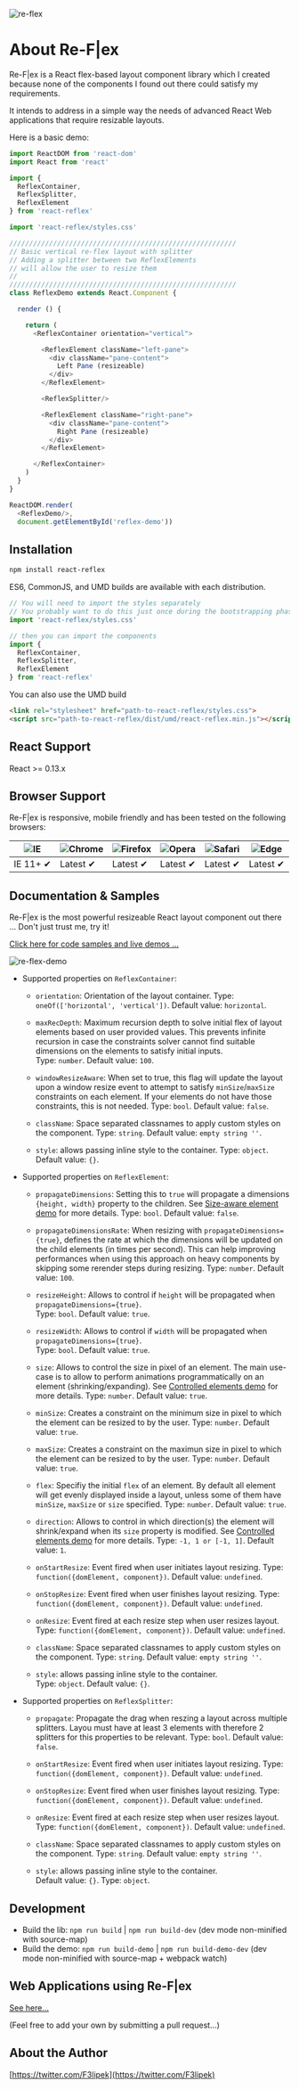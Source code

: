 ![re-flex](./resources/img/re-flex-banner.png)

# About Re-F|ex

Re-F|ex is a React flex-based layout component library which I created because none of the components I found out there could satisfy my requirements.

It intends to address in a simple way the needs of advanced React Web applications that require resizable layouts.

Here is a basic demo:

```js
import ReactDOM from 'react-dom'
import React from 'react'

import {
  ReflexContainer,
  ReflexSplitter,
  ReflexElement
} from 'react-reflex'

import 'react-reflex/styles.css'

/////////////////////////////////////////////////////////
// Basic vertical re-flex layout with splitter
// Adding a splitter between two ReflexElements
// will allow the user to resize them
//
/////////////////////////////////////////////////////////
class ReflexDemo extends React.Component {

  render () {

    return (
      <ReflexContainer orientation="vertical">

        <ReflexElement className="left-pane">
          <div className="pane-content">
            Left Pane (resizeable)
          </div>
        </ReflexElement>

        <ReflexSplitter/>

        <ReflexElement className="right-pane">
          <div className="pane-content">
            Right Pane (resizeable)
          </div>
        </ReflexElement>

      </ReflexContainer>
    )
  }
}

ReactDOM.render(
  <ReflexDemo/>,
  document.getElementById('reflex-demo'))
```

## Installation

```sh
npm install react-reflex
```

ES6, CommonJS, and UMD builds are available with each distribution.

```js
// You will need to import the styles separately
// You probably want to do this just once during the bootstrapping phase of your application.
import 'react-reflex/styles.css'

// then you can import the components
import {
  ReflexContainer,
  ReflexSplitter,
  ReflexElement
} from 'react-reflex'
```

You can also use the UMD build
```html
<link rel="stylesheet" href="path-to-react-reflex/styles.css">
<script src="path-to-react-reflex/dist/umd/react-reflex.min.js"></script>
```

## React Support

React >= 0.13.x

## Browser Support

Re-F|ex is responsive, mobile friendly and has been tested on the following browsers:

![IE](https://cloud.githubusercontent.com/assets/398893/3528325/20373e76-078e-11e4-8e3a-1cb86cf506f0.png) | ![Chrome](https://cloud.githubusercontent.com/assets/398893/3528328/23bc7bc4-078e-11e4-8752-ba2809bf5cce.png) | ![Firefox](https://cloud.githubusercontent.com/assets/398893/3528329/26283ab0-078e-11e4-84d4-db2cf1009953.png) | ![Opera](https://cloud.githubusercontent.com/assets/398893/3528330/27ec9fa8-078e-11e4-95cb-709fd11dac16.png) | ![Safari](https://cloud.githubusercontent.com/assets/398893/3528331/29df8618-078e-11e4-8e3e-ed8ac738693f.png) | ![Edge](https://raw.githubusercontent.com/alrra/browser-logos/master/src/edge/edge_48x48.png)
--- | --- | --- | --- | --- | --- |
IE 11+ ✔ | Latest ✔ | Latest ✔ | Latest ✔ | Latest ✔ | Latest ✔ |

## Documentation & Samples

Re-F|ex is the most powerful resizeable React layout component out there ... Don't just trust me, try it!

[Click here for code samples and live demos ...](https://leefsmp.github.io/Re-Flex/index.html)

![re-flex-demo](https://cdn.rawgit.com/leefsmp/data/f3ec837d/Re-Flex/demo.gif)

* Supported properties on `ReflexContainer`:

  * `orientation`: Orientation of the layout container. 
  Type: `oneOf(['horizontal', 'vertical'])`.
  Default value: `horizontal`. 
  
  * `maxRecDepth`: Maximum recursion depth to solve initial flex of layout elements based on user provided values. This prevents infinite recursion in case the constraints solver cannot find suitable dimensions on the elements to satisfy initial inputs.  
  Type: `number`.
  Default value: `100`.

  * `windowResizeAware`: When set to true, this flag will update the layout upon a window resize event to attempt to satisfy `minSize`/`maxSize` constraints on each element. If your elements do not have those constraints, this is not needed. 
  Type: `bool`.
  Default value: `false`.
  
  * `className`: Space separated classnames to apply custom styles on the component. Type: `string`.
  Default value: `empty string ''`. 
  
  * `style`: allows passing inline style to the container. 
  Type: `object`.
  Default value: `{}`. 

* Supported properties on `ReflexElement`:

  * `propagateDimensions`: Setting this to `true` will propagate a dimensions `{height, width}` property to the children. See [Size-aware element demo](https://leefsmp.github.io/Re-Flex/index.html#demo7) for more details. 
  Type: `bool`.
  Default value: `false`. 

  * `propagateDimensionsRate`: When resizing with `propagateDimensions={true}`, defines the rate at which the dimensions will be updated on the child elements (in times per second). This can help improving performances when using this approach on heavy components by skipping some rerender steps during resizing. 
  Type: `number`.
  Default value: `100`. 
  
  * `resizeHeight`: Allows to control if `height` will be propagated when `propagateDimensions={true}`.  
  Type: `bool`.
  Default value: `true`.
  
  * `resizeWidth`: Allows to control if `width` will be propagated when `propagateDimensions={true}`.  
  Type: `bool`.
  Default value: `true`.

  * `size`: Allows to control the size in pixel of an element. The main use-case is to allow to perform animations programmatically on an element (shrinking/expanding). See [Controlled elements demo](https://leefsmp.github.io/Re-Flex/index.html#demo6) for more details. 
  Type: `number`.
  Default value: `true`. 

  * `minSize`: Creates a constraint on the minimum size in pixel to which the element can be resized to by the user.
  Type: `number`.
  Default value: `true`. 

  * `maxSize`: Creates a constraint on the maximun size in pixel to which the element can be resized to by the user.
  Type: `number`.
  Default value: `true`. 

  * `flex`: Specifiy the initial `flex` of an element. By default all element will get evenly displayed inside a layout, unless some of them have `minSize`, `maxSize` or `size` specified.
  Type: `number`.
  Default value: `true`.

  * `direction`: Allows to control in which direction(s) the element will shrink/expand when its `size` property is modified. See [Controlled elements demo](https://leefsmp.github.io/Re-Flex/index.html#demo6) for more details. 
  Type: `-1, 1 or [-1, 1]`.
  Default value: `1`. 

  * `onStartResize`: Event fired when user initiates layout resizing. 
  Type: `function({domElement, component})`.
  Default value: `undefined`. 

  * `onStopResize`: Event fired when user finishes layout resizing. 
  Type: `function({domElement, component})`.
  Default value: `undefined`. 
  
  * `onResize`: Event fired at each resize step when user resizes layout. 
  Type: `function({domElement, component})`.
  Default value: `undefined`. 

  * `className`: Space separated classnames to apply custom styles on the component. 
  Type: `string`.
  Default value: `empty string ''`. 

  * `style`: allows passing inline style to the container.  
  Type: `object`.
  Default value: `{}`.

* Supported properties on `ReflexSplitter`:

  * `propagate`: Propagate the drag when reszing a layout across multiple splitters. Layou must have at least 3 elements with therefore 2 splitters for this properties to be relevant. 
  Type: `bool`.
  Default value: `false`.

  * `onStartResize`: Event fired when user initiates layout resizing. 
  Type: `function({domElement, component})`.
  Default value: `undefined`. 

  * `onStopResize`: Event fired when user finishes layout resizing. 
  Type: `function({domElement, component})`.
  Default value: `undefined`. 
  
  * `onResize`: Event fired at each resize step when user resizes layout. 
  Type: `function({domElement, component})`.
  Default value: `undefined`. 

  * `className`: Space separated classnames to apply custom styles on the component.
  Type: `string`. 
  Default value: `empty string ''`. 

  * `style`: allows passing inline style to the container.  
  Default value: `{}`.
  Type: `object`.



## Development

* Build the lib: `npm run build` | `npm run build-dev` (dev mode non-minified with source-map)
* Build the demo: `npm run build-demo` | `npm run build-demo-dev` (dev mode non-minified with source-map + webpack watch)

## Web Applications using Re-F|ex

  [See here...](./webapps-using-reflex.md)
  
  (Feel free to add your own by submitting a pull request...)

## About the Author

[https://twitter.com/F3lipek](https://twitter.com/F3lipek)
